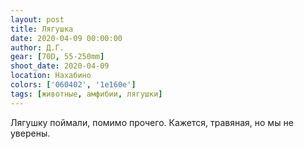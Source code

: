 ```yaml
---
layout: post
title: Лягушка
date: 2020-04-09 00:00:00
author: Д.Г.
gear: [70D, 55-250mm]
shoot_date: 2020-04-09
location: Нахабино
colors: ['060402', '1e160e']
tags: [животные, амфибии, лягушки]
---
```

Лягушку поймали, помимо прочего. Кажется, травяная, но мы не уверены.
